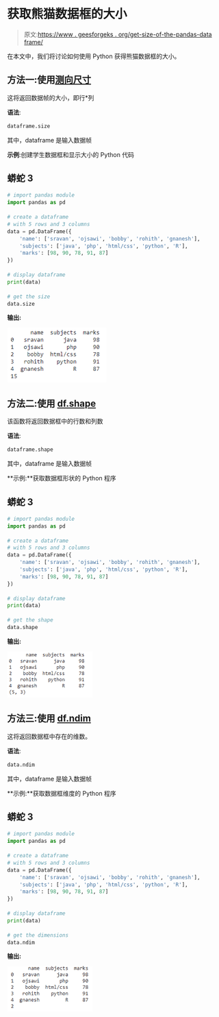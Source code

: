# 获取熊猫数据框的大小

> 原文:[https://www . geesforgeks . org/get-size-of-the-pandas-data frame/](https://www.geeksforgeeks.org/get-size-of-the-pandas-dataframe/)

在本文中，我们将讨论如何使用 Python 获得熊猫数据框的大小。

## 方法一:使用[测向尺寸](https://www.geeksforgeeks.org/python-pandas-df-size-df-shape-and-df-ndim/)

这将返回数据帧的大小，即行*列

**语法**:

```py
dataframe.size
```

其中，dataframe 是输入数据帧

**示例**:创建学生数据框和显示大小的 Python 代码

## 蟒蛇 3

```py
# import pandas module
import pandas as pd

# create a dataframe
# with 5 rows and 3 columns
data = pd.DataFrame({
    'name': ['sravan', 'ojsawi', 'bobby', 'rohith', 'gnanesh'],
    'subjects': ['java', 'php', 'html/css', 'python', 'R'],
    'marks': [98, 90, 78, 91, 87]
})

# display dataframe
print(data)

# get the size
data.size
```

**输出:**

![](img/550cc02ab305c84d4023d29697e1ade3.png)

## 方法二:使用 [df.shape](https://www.geeksforgeeks.org/python-pandas-df-size-df-shape-and-df-ndim/)

该函数将返回数据框中的行数和列数

**语法**:

```py
dataframe.shape
```

其中，dataframe 是输入数据帧

**示例:**获取数据框形状的 Python 程序

## 蟒蛇 3

```py
# import pandas module
import pandas as pd

# create a dataframe
# with 5 rows and 3 columns
data = pd.DataFrame({
    'name': ['sravan', 'ojsawi', 'bobby', 'rohith', 'gnanesh'],
    'subjects': ['java', 'php', 'html/css', 'python', 'R'],
    'marks': [98, 90, 78, 91, 87]
})

# display dataframe
print(data)

# get the shape
data.shape
```

**输出:**

![](img/8b295131e5cb71c717e3e2ad448a9ff0.png)

## 方法三:使用 [df.ndim](https://www.geeksforgeeks.org/python-pandas-df-size-df-shape-and-df-ndim/)

这将返回数据框中存在的维数。

**语法**:

```py
data.ndim
```

其中，dataframe 是输入数据帧

**示例:**获取数据框维度的 Python 程序

## 蟒蛇 3

```py
# import pandas module
import pandas as pd

# create a dataframe
# with 5 rows and 3 columns
data = pd.DataFrame({
    'name': ['sravan', 'ojsawi', 'bobby', 'rohith', 'gnanesh'],
    'subjects': ['java', 'php', 'html/css', 'python', 'R'],
    'marks': [98, 90, 78, 91, 87]
})

# display dataframe
print(data)

# get the dimensions
data.ndim
```

**输出:**

![](img/c2c200685cde28076bf2bc2747c4ea81.png)